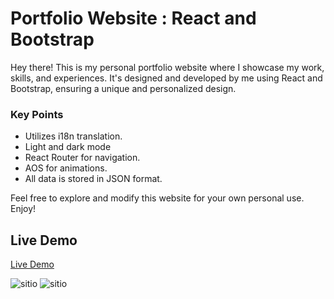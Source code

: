 # Portfolio Website : React and Bootstrap 
Hey there! This is my personal portfolio website where I showcase my work, skills, and experiences. It's designed and developed by me using React and Bootstrap, ensuring a unique and personalized design.

### Key Points
- Utilizes i18n translation.
- Light and dark mode 
- React Router for navigation.
- AOS for animations.
- All data is stored in JSON format.

Feel free to explore and modify this website for your own personal use. Enjoy!

## Live Demo
[Live Demo](https://pameschurrer.es/)



![sitio](https://pameschurrer.es/web.png)
![sitio](https://pameschurrer.es/web2.png)
